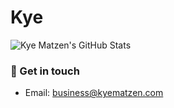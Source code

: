 # Kye

![Kye Matzen's GitHub Stats](https://github-readme-stats.vercel.app/api?username=kyematzen&show_icons=true)

<!--
**kyematzen/kyematzen** is a ✨ _special_ ✨ repository because its `README.md` (this file) appears on your GitHub profile.

Here are some ideas to get you started:

- 🔭 I’m currently working on ...
- 🌱 I’m currently learning ...
- 👯 I’m looking to collaborate on ...
- 🤔 I’m looking for help with ...
- 💬 Ask me about ...
- 📫 How to reach me: ...
- 😄 Pronouns: ...
- ⚡ Fun fact: ...
-->

### 💬 Get in touch

- Email: business@kyematzen.com
